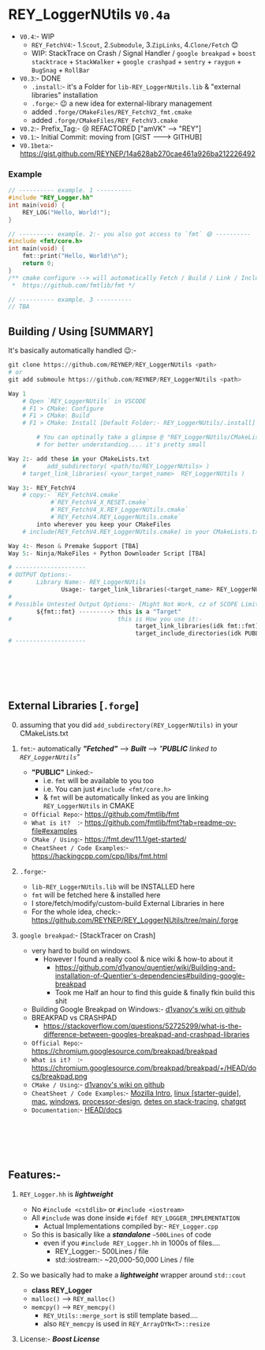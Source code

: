 # REY_LoggerNUtils `V0.4a`
- `V0.4`:- WIP
    - `REY_FetchV4`:- 1.`Scout`, 2.`Submodule`, 3.`ZipLinks`, 4.`Clone/Fetch` 😊 
    - WIP: StackTrace on Crash / Signal Handler / `google breakpad` + `boost stacktrace` + `StackWalker` + `google crashpad` + `sentry` + `raygun` + `BugSnag` + `RollBar`
- `V0.3`:- DONE
    - `.install`:- it's a Folder for `lib-REY_LoggerNUtils.lib` & "external libraries" installation
    - `.forge`:- 😉 a new idea for external-library management 
    - added `.forge/CMakeFiles/REY_FetchV2_fmt.cmake`
    - added `.forge/CMakeFiles/REY_FetchV3.cmake`
- `V0.2`:- Prefix_Tag:- 😢 REFACTORED ["amVK" --> "REY"]
- `V0.1`:- Initial Commit: moving from [GIST ---> GITHUB]
- `V0.1beta`:- https://gist.github.com/REYNEP/14a628ab270cae461a926ba212226492


### Example
```cpp
// ---------- example. 1 ----------
#include "REY_Logger.hh"
int main(void) {
    REY_LOG("Hello, World!");
}

// ---------- example. 2:- you also got access to `fmt` 😄 ----------
#include <fmt/core.h>
int main(void) {
    fmt::print("Hello, World!\n");
    return 0;
}
/** cmake configure --> will automatically Fetch / Build / Link / IncludePath of `fmt` 
 *  https://github.com/fmtlib/fmt */

// ---------- example. 3 ----------
// TBA
```


## Building / Using [SUMMARY]
It's basically automatically handled 😉:-
```py
git clone https://github.com/REYNEP/REY_LoggerNUtils <path>
# or 
git add submoule https://github.com/REYNEP/REY_LoggerNUtils <path>

Way 1
    # Open `REY_LoggerNUtils` in VSCODE
    # F1 > CMake: Configure
    # F1 > CMake: Build
    # F1 > CMake: Install [Default Folder:- REY_LoggerNUtils/.install]

        # You can optinally take a glimpse @ "REY_LoggerNUtils/CMakeLists.txt" 😜 
        # for better understanding.... it's pretty small

Way 2:- add these in your CMakeLists.txt
    #      add_subdirectory( <path/to/REY_LoggerNUtils> )
    # target_link_libraries( <your_target_name>  REY_LoggerNUtils )

Way 3:- REY_FetchV4
    # copy:- `REY_FetchV4.cmake`
            #`REY_FetchV4_X_RESET.cmake`
            #`REY_FetchV4_X.REY_LoggerNUtils.cmake`
            #`REY_FetchV4.REY_LoggerNUtils.cmake`
        into wherever you keep your CMakeFiles
    # include(REY_FetchV4.REY_LoggerNUtils.cmake) in your CMakeLists.txt

Way 4:- Meson & Premake Support [TBA]
Way 5:- Ninja/MakeFiles + Python Downloader Script [TBA]
```
```py
# --------------------
# OUTPUT Options:- 
#       Library Name:- REY_LoggerNUtils
               Usage:- target_link_libraries(<target_name> REY_LoggerNUtils)
#
# Possible Untested Output Options:- [Might Not Work, cz of SCOPE Limitations]
        ${fmt::fmt} ---------> this is a "Target"
#                              this is How you use it:-
                                    target_link_libraries(idk fmt::fmt)
                                    target_include_directories(idk PUBLIC fmt::fmt)
# --------------------
```

</br>
</br>
</br>
</br>

## External Libraries [`.forge`]
0. assuming that you did `add_subdirectory(REY_LoggerNUtils)` in your CMakeLists.txt
1. `fmt`:- automatically **_"Fetched"_** --> **_Built_** --> _"**PUBLIC** linked to `REY_LoggerNUtils`"_
    - **"PUBLIC"** Linked:- 
        - i.e. `fmt` will be available to you too
        - i.e. You can just `#include <fmt/core.h>`
        - & `fmt` will be automatically linked as you are linking `REY_LoggerNUtils` in CMAKE
    - `Official Repo`:- https://github.com/fmtlib/fmt
    - `What is it?  `:- https://github.com/fmtlib/fmt?tab=readme-ov-file#examples
    - `CMake / Using`:- https://fmt.dev/11.1/get-started/
    - `CheatSheet / Code Examples`:- https://hackingcpp.com/cpp/libs/fmt.html

2. `.forge`:- 
    - `lib-REY_LoggerNUtils.lib` will be INSTALLED here
    - `fmt` will be fetched here & installed here
    - I store/fetch/modify/custom-build External Libraries in here
    - For the whole idea, check:- https://github.com/REYNEP/REY_LoggerNUtils/tree/main/.forge

3. `google breakpad`:- [StackTracer on Crash]
    - very hard to build on windows.
      - However I found a really cool & nice wiki & how-to about it
        - https://github.com/d1vanov/quentier/wiki/Building-and-installation-of-Quentier's-dependencies#building-google-breakpad
        - Took me Half an hour to find this guide & finally fkin build this shit
    - Building Google Breakpad on Windows:- [d1vanov's wiki on github](https://github.com/d1vanov/quentier/wiki/Building-and-installation-of-Quentier's-dependencies#building-google-breakpad)
    - BREAKPAD vs CRASHPAD
      - https://stackoverflow.com/questions/52725299/what-is-the-difference-between-googles-breakpad-and-crashpad-libraries
    - `Official Repo`:- https://chromium.googlesource.com/breakpad/breakpad
    - `What is it?  `:- https://chromium.googlesource.com/breakpad/breakpad/+/HEAD/docs/breakpad.png
    - `CMake / Using`:- [d1vanov's wiki on github](https://github.com/d1vanov/quentier/wiki/Building-and-installation-of-Quentier's-dependencies#building-google-breakpad)
    - `CheatSheet / Code Examples`:- [Mozilla Intro][1], [linux [starter-guide]][2], [mac][3], [windows][4], [processor-design][5], [detes on stack-tracing][6], [chatgpt][8]
    - `Documentation`:- [HEAD/docs][7]
    
[1]: https://chromium.googlesource.com/breakpad/breakpad/+/HEAD/docs/mozilla_brown_bag_talk.md
[2]: https://chromium.googlesource.com/breakpad/breakpad/+/HEAD/docs/linux_starter_guide.md
[3]: https://chromium.googlesource.com/breakpad/breakpad/+/HEAD/docs/mac_breakpad_starter_guide.md
[4]: https://chromium.googlesource.com/breakpad/breakpad/+/HEAD/docs/windows_client_integration.md
[5]: https://chromium.googlesource.com/breakpad/breakpad/+/HEAD/docs/processor_design.md
[6]: https://chromium.googlesource.com/breakpad/breakpad/+/HEAD/docs/stack_walking.md
[7]: https://chromium.googlesource.com/breakpad/breakpad/+/HEAD/docs
[8]: ./BREAKPAD_ChatGPT_CheatSheet.md

</br>
</br>
</br>
</br>

## Features:-
1. `REY_Logger.hh` is **_lightweight_**
   - No `#include <cstdlib>` or `#include <iostream>`
   - All `#include` was done inside `#ifdef REY_LOGGER_IMPLEMENTATION`
     - Actual Implementations compiled by:- `REY_Logger.cpp`
   - So this is basically like a **_standalone_** `~500Lines` of code
     - even if you `#include REY_Logger.hh` in 1000s of files.... 
       - REY_Logger:- 500Lines / file
       - std::iostream:- ~20,000-50,000 Lines / file
2. So we basically had to make a **_lightweight_** wrapper around `std::cout`
   - **class REY_Logger**
   - `malloc()` --> `REY_malloc()`
   - `memcpy()` --> `REY_memcpy()`
     - `REY_Utils::merge_sort` is still template based....
     - also `REY_memcpy` is used in `REY_ArrayDYN<T>::resize` 

3. License:- **_Boost License_**